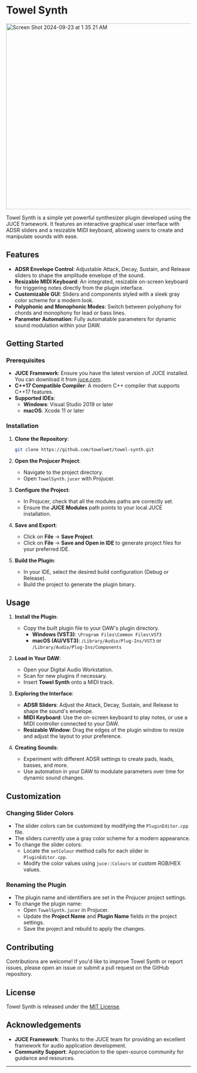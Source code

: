 # Towel Synth

<img width="506" alt="Screen Shot 2024-09-23 at 1 35 21 AM" src="https://github.com/user-attachments/assets/d2556f02-8b2b-4db8-9431-83f7b5d0a87f">

Towel Synth is a simple yet powerful synthesizer plugin developed using the JUCE framework. It features an interactive graphical user interface with ADSR sliders and a resizable MIDI keyboard, allowing users to create and manipulate sounds with ease.

## Features

- **ADSR Envelope Control**: Adjustable Attack, Decay, Sustain, and Release sliders to shape the amplitude envelope of the sound.
- **Resizable MIDI Keyboard**: An integrated, resizable on-screen keyboard for triggering notes directly from the plugin interface.
- **Customizable GUI**: Sliders and components styled with a sleek gray color scheme for a modern look.
- **Polyphonic and Monophonic Modes**: Switch between polyphony for chords and monophony for lead or bass lines.
- **Parameter Automation**: Fully automatable parameters for dynamic sound modulation within your DAW.

## Getting Started

### Prerequisites

- **JUCE Framework**: Ensure you have the latest version of JUCE installed. You can download it from [juce.com](https://juce.com/get-juce).
- **C++17 Compatible Compiler**: A modern C++ compiler that supports C++17 features.
- **Supported IDEs**:
  - **Windows**: Visual Studio 2019 or later
  - **macOS**: Xcode 11 or later

### Installation

1. **Clone the Repository**:

   ```bash
   git clone https://github.com/towelwet/towel-synth.git
   ```

2. **Open the Projucer Project**:

   - Navigate to the project directory.
   - Open `TowelSynth.jucer` with Projucer.

3. **Configure the Project**:

   - In Projucer, check that all the modules paths are correctly set.
   - Ensure the **JUCE Modules** path points to your local JUCE installation.

4. **Save and Export**:

   - Click on **File** -> **Save Project**.
   - Click on **File** -> **Save and Open in IDE** to generate project files for your preferred IDE.

5. **Build the Plugin**:

   - In your IDE, select the desired build configuration (Debug or Release).
   - Build the project to generate the plugin binary.

## Usage

1. **Install the Plugin**:

   - Copy the built plugin file to your DAW's plugin directory.
     - **Windows (VST3)**: `\Program Files\Common Files\VST3`
     - **macOS (AU/VST3)**: `/Library/Audio/Plug-Ins/VST3` or `/Library/Audio/Plug-Ins/Components`

2. **Load in Your DAW**:

   - Open your Digital Audio Workstation.
   - Scan for new plugins if necessary.
   - Insert **Towel Synth** onto a MIDI track.

3. **Exploring the Interface**:

   - **ADSR Sliders**: Adjust the Attack, Decay, Sustain, and Release to shape the sound's envelope.
   - **MIDI Keyboard**: Use the on-screen keyboard to play notes, or use a MIDI controller connected to your DAW.
   - **Resizable Window**: Drag the edges of the plugin window to resize and adjust the layout to your preference.

4. **Creating Sounds**:

   - Experiment with different ADSR settings to create pads, leads, basses, and more.
   - Use automation in your DAW to modulate parameters over time for dynamic sound changes.

## Customization

### Changing Slider Colors

- The slider colors can be customized by modifying the `PluginEditor.cpp` file.
- The sliders currently use a gray color scheme for a modern appearance.
- To change the slider colors:
  - Locate the `setColour` method calls for each slider in `PluginEditor.cpp`.
  - Modify the color values using `juce::Colours` or custom RGB/HEX values.

### Renaming the Plugin

- The plugin name and identifiers are set in the Projucer project settings.
- To change the plugin name:
  - Open `TowelSynth.jucer` in Projucer.
  - Update the **Project Name** and **Plugin Name** fields in the project settings.
  - Save the project and rebuild to apply the changes.

## Contributing

Contributions are welcome! If you'd like to improve Towel Synth or report issues, please open an issue or submit a pull request on the GitHub repository.

## License

Towel Synth is released under the [MIT License](LICENSE).

## Acknowledgements

- **JUCE Framework**: Thanks to the JUCE team for providing an excellent framework for audio application development.
- **Community Support**: Appreciation to the open-source community for guidance and resources.

---
